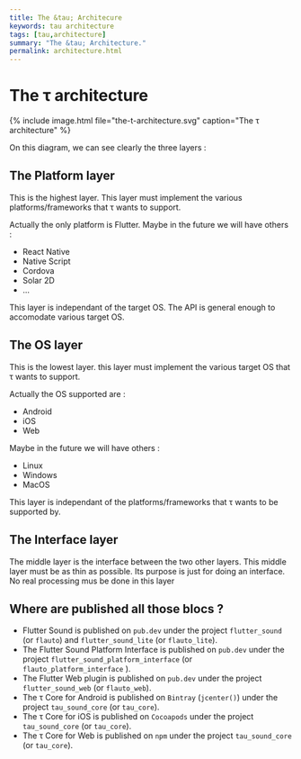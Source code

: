 ```yaml
---
title: The &tau; Architecure
keywords: tau architecture
tags: [tau,architecture]
summary: "The &tau; Architecture."
permalink: architecture.html
---
```


# The &tau; architecture

{% include image.html file="the-t-architecture.svg"  caption="The &tau; architecture" %}



On this diagram, we can see clearly the three layers :

## The Platform layer

This is the highest layer. This layer must implement the various platforms/frameworks that &tau; wants to support.

Actually the only platform is Flutter. Maybe in the future we will have others :

- React Native
- Native Script
- Cordova
- Solar 2D
- ...

This layer is independant of the target OS. The API is general enough to accomodate various target OS.


## The OS layer

This is the lowest layer. this layer must implement the various target OS that &tau; wants to support.

Actually the OS supported are :

- Android
- iOS
- Web

Maybe in the future we will have others :

- Linux
- Windows
- MacOS

This layer is independant of the platforms/frameworks that &tau; wants to be supported by.


## The Interface layer

The middle layer is the interface between the two other layers. This middle layer must be as thin as possible.
Its purpose is just for doing an interface. No real processing mus be done in this layer


## Where are published all those blocs ?

- Flutter Sound is published on `pub.dev` under the project `flutter_sound`  (or `flauto`) and `flutter_sound_lite` (or `flauto_lite`).
- The Flutter Sound Platform Interface is published on `pub.dev` under the project `flutter_sound_platform_interface` (or `flauto_platform_interface` ).
- The Flutter Web plugin is published on `pub.dev` under the project `flutter_sound_web` (or `flauto_web`).
- The &tau; Core for Android is published on `Bintray` (`jcenter()`) under the project `tau_sound_core` (or `tau_core`).
- The &tau; Core for iOS is published on `Cocoapods` under the project `tau_sound_core` (or `tau_core`).
- The &tau; Core for Web is published on `npm` under the project `tau_sound_core` (or `tau_core`).
